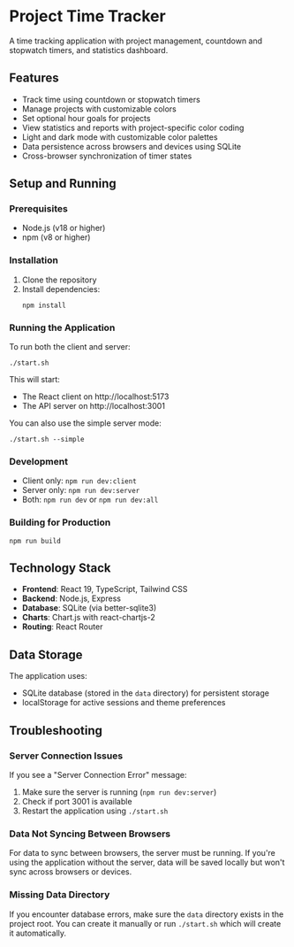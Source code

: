 # Project Time Tracker

A time tracking application with project management, countdown and stopwatch timers, and statistics dashboard.

## Features

- Track time using countdown or stopwatch timers
- Manage projects with customizable colors
- Set optional hour goals for projects
- View statistics and reports with project-specific color coding
- Light and dark mode with customizable color palettes
- Data persistence across browsers and devices using SQLite
- Cross-browser synchronization of timer states

## Setup and Running

### Prerequisites

- Node.js (v18 or higher)
- npm (v8 or higher)

### Installation

1. Clone the repository
2. Install dependencies:
   ```
   npm install
   ```

### Running the Application

To run both the client and server:

```
./start.sh
```

This will start:

- The React client on http://localhost:5173
- The API server on http://localhost:3001

You can also use the simple server mode:

```
./start.sh --simple
```

### Development

- Client only: `npm run dev:client`
- Server only: `npm run dev:server`
- Both: `npm run dev` or `npm run dev:all`

### Building for Production

```
npm run build
```

## Technology Stack

- **Frontend**: React 19, TypeScript, Tailwind CSS
- **Backend**: Node.js, Express
- **Database**: SQLite (via better-sqlite3)
- **Charts**: Chart.js with react-chartjs-2
- **Routing**: React Router

## Data Storage

The application uses:

- SQLite database (stored in the `data` directory) for persistent storage
- localStorage for active sessions and theme preferences

## Troubleshooting

### Server Connection Issues

If you see a "Server Connection Error" message:

1. Make sure the server is running (`npm run dev:server`)
2. Check if port 3001 is available
3. Restart the application using `./start.sh`

### Data Not Syncing Between Browsers

For data to sync between browsers, the server must be running. If you're using the application without the server, data will be saved locally but won't sync across browsers or devices.

### Missing Data Directory

If you encounter database errors, make sure the `data` directory exists in the project root. You can create it manually or run `./start.sh` which will create it automatically.
